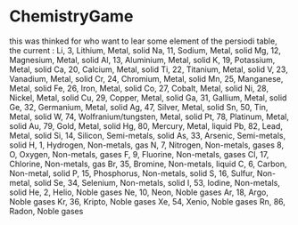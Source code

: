 # ChemistryGame

this was thinked for who want to lear some element of the persiodi table, the current :
Li, 3, Lithium, Metal, solid
Na, 11, Sodium, Metal, solid
Mg, 12, Magnesium, Metal, solid
Al, 13, Aluminium, Metal, solid
K, 19, Potassium, Metal, solid
Ca, 20, Calcium, Metal, solid
Ti, 22, Titanium, Metal, solid
V, 23, Vanadium, Metal, solid
Cr, 24, Chromium, Metal, solid
Mn, 25, Manganese, Metal, solid
Fe, 26, Iron, Metal, solid
Co, 27, Cobalt, Metal, solid
Ni, 28, Nickel, Metal, solid
Cu, 29, Copper, Metal, solid
Ga, 31, Gallium, Metal, solid
Ge, 32, Germanium, Metal, solid
Ag, 47, Silver, Metal, solid
Sn, 50, Tin, Metal, solid
W, 74, Wolfranium/tungsten, Metal, solid
Pt, 78, Platinum, Metal, solid
Au, 79, Gold, Metal, solid
Hg, 80, Mercury, Metal, liquid
Pb, 82, Lead, Metal, solid
Si, 14, Silicon, Semi-metals, solid
As, 33, Arsenic, Semi-metals, solid
H, 1, Hydrogen, Non-metals, gas
N, 7, Nitrogen, Non-metals, gases
8, O, Oxygen, Non-metals, gases
F, 9, Fluorine, Non-metals, gases
Cl, 17, Chlorine, Non-metals, gas
Br, 35, Bromine, Non-metals, liquid
C, 6, Carbon, Non-metal, solid
P, 15, Phosphorus, Non-metals, solid
S, 16, Sulfur, Non-metal, solid
Se, 34, Selenium, Non-metals, solid
I, 53, Iodine, Non-metals, solid
He, 2, Helio, Noble gases
Ne, 10, Neon, Noble gases
Ar, 18, Argo, Noble gases
Kr, 36, Kripto, Noble gases
Xe, 54, Xenio, Noble gases
Rn, 86, Radon, Noble gases
